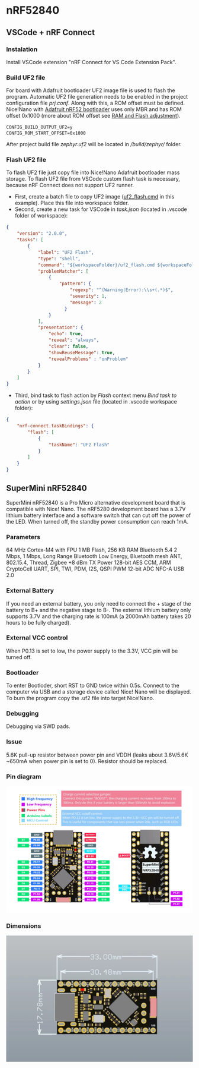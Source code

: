 # nRF52840

## VSCode + nRF Connect

### Instalation

Install VSCode extension "nRF Connect for VS Code Extension Pack".

### Build UF2 file

For board with Adafruit bootloader UF2 image file is used to flash the program. Automatic UF2 file generation needs to be enabled in the project configuration file _prj.conf_. Along with this, a ROM offset must be defined. Nice!Nano with [Adafruit nRF52 bootloader](https://github.com/adafruit/Adafruit_nRF52_Bootloader) uses only MBR and has ROM offset 0x1000 (more about ROM offset see [RAM and Flash adjustment](https://devzone.nordicsemi.com/guides/short-range-guides/b/getting-started/posts/adjustment-of-ram-and-flash-memory)).

```text
CONFIG_BUILD_OUTPUT_UF2=y
CONFIG_ROM_START_OFFSET=0x1000
```

After project build file _zephyr.uf2_ will be located in _/build/zephyr/_ folder.

### Flash UF2 file

To flash UF2 file just copy file into Nice!Nano Adafruit bootloader mass storage. To flash UF2 file from VSCode custom flash task is necessary, because nRF Connect does not support UF2 runner.

* First, create a batch file to copy UF2 image ([uf2_flash.cmd](uf2_flash.cmd) in this example). Place this file into workspace folder.
* Second, create a new task for VSCode in _task.json_ (located in .vscode folder of workspace):

```json
{
    "version": "2.0.0",
    "tasks": [
        {
            "label": "UF2 Flash",
            "type": "shell",
            "command": "${workspaceFolder}/uf2_flash.cmd ${workspaceFolder}",
            "problemMatcher": [
                {
                    "pattern": {
                        "regexp": "^(Warning|Error):\\s+(.*)$",
                        "severity": 1,
                        "message": 2
                      }
                }
            ],
            "presentation": {
                "echo": true,
                "reveal": "always",
                "clear": false,
                "showReuseMessage": true,
                "revealProblems" : "onProblem"
            }
        }
    ]
}
```

* Third, bind task to flash action by _Flash_ context menu _Bind task to action_ or by using _settings.json_ file (located in .vscode workspace folder):

```json
{
    "nrf-connect.taskBindings": {
        "flash": [
            {
                "taskName": "UF2 Flash"
            }
        ]
    }
}
```


## SuperMini nRF52840

SuperMini nRF52840 is a Pro Micro alternative development board that is compatible with Nice! Nano. The nRF5280 development board has a 3.7V lithium battery interface and a software switch that can cut off the power of the LED. When turned off, the standby power consumption can reach 1mA.

### Parameters

64 MHz Cortex-M4 with FPU
1 MB Flash, 256 KB RAM
Bluetooth 5.4
2 Mbps, 1 Mbps, Long Range
Bluetooth Low Energy, Bluetooth mesh
ANT, 802.15.4, Thread, Zigbee
+8 dBm TX Power
128-bit AES CCM, ARM CryptoCell
UART, SPI, TWI, PDM, I2S, QSPI
PWM
12-bit ADC
NFC-A
USB 2.0

### External Battery

If you need an external battery, you only need to connect the + stage of the battery to B+ and the negative stage to B-. The external lithium battery only supports 3.7V and the charging rate is 100mA (a 2000mAh battery takes 20 hours to be fully charged).

### External VCC control

When P0.13 is set to low, the power supply to the 3.3V, VCC pin will be turned off.

### Bootloader

To enter Bootloder, short RST to GND twice within 0.5s. Connect to the computer via USB and a storage device called Nice! Nano will be displayed. To burn the program copy the .uf2 file into target Nice!Nano.

### Debugging

Debugging via SWD pads.

### Issue

5.6K pull-up resistor between power pin and VDDH (leaks about 3.6V/5.6K ~650mA when power pin is set to 0). Resistor should be replaced.

### Pin diagram

![Pin diagram](img/SuperMini_nrf52840_pin_diagram.jpg)

### Dimensions

![Pin diagram](img/SuperMini_nrf52840_dimensions.jpg)
